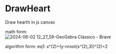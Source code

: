 # DrawHeart
Draw hearth in js canvas

math form:<br>
![2024-06-02 12_27_59-GeoGebra Clássico - Brave](https://github.com/CristianoSword/DrawHeart/assets/16153844/db27733e-9c6b-49e6-ade8-be540f1b32ed)

algorithm form: eq1: x^(2)+(y-nroot(x^(2),3))^(2)=2

